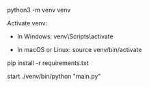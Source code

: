 python3 -m venv venv

Activate venv:
   - In Windows:
    venv\Scripts\activate
     
   - In macOS or Linux:
    source venv/bin/activate

pip install -r requirements.txt

start ./venv/bin/python "main.py"